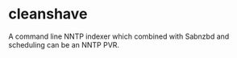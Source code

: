cleanshave
==========

A command line NNTP indexer which combined with Sabnzbd and scheduling can be an NNTP PVR.
